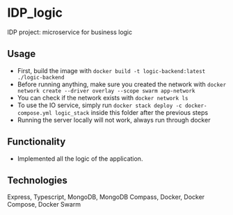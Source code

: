 # IDP_logic
IDP project: microservice for business logic

## Usage
* First, build the image with `docker build -t logic-backend:latest ./logic-backend`
* Before running anything, make sure you created the network with `docker network create --driver overlay --scope swarm app-network`
* You can check if the network exists with `docker network ls`
* To use the IO service, simply run `docker stack deploy -c docker-compose.yml logic_stack` inside this folder after the previous steps
* Running the server locally will not work, always run through docker

## Functionality
* Implemented all the logic of the application.

## Technologies
Express, Typescript, MongoDB, MongoDB Compass, Docker, Docker Compose, Docker Swarm

